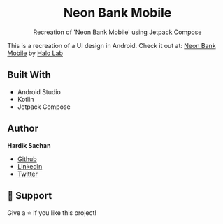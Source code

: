 <h1 align="center">Neon Bank Mobile</h1>

<p align="center">Recreation of 'Neon Bank Mobile' using Jetpack Compose</p>

This is a recreation of a UI design in Android. Check it out at: [Neon Bank Mobile](https://dribbble.com/shots/16468496-Neon-Bank-Mobile) by [Halo Lab](https://dribbble.com/halolab)

## Built With

- Android Studio
- Kotlin
- Jetpack Compose

## Author

**Hardik Sachan**

- [Github](https://github.com/hardiksachan)
- [LinkedIn](https://www.linkedin.com/in/hardik-sachan/)
- [Twitter](https://twitter.com/simplyHardikk)

## 🤝 Support

Give a ⭐️ if you like this project!
